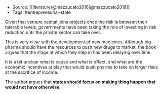 
- Source: [[literature/@mazzucato2018|@mazzucato2018]]
- Tags: #entrepreneurial-state 

Given that venture capital joins projects once the risk is between their tolerable levels, governments have been taking the role of investing in risk reduction until the private sector can take over. 

This is very clear with the development of new medicines. Although big pharma should have the resources to push new drugs to market, the book argues that the stage at which they step in has been delaying over time. 

It is a bit unclear what is cause and what is effect, and what are the economic incentives at play that would push pharma to take on larger risks at the sacrifice of income. 

The author argues that **states should focus on making thing happen that would not have otherwise**.